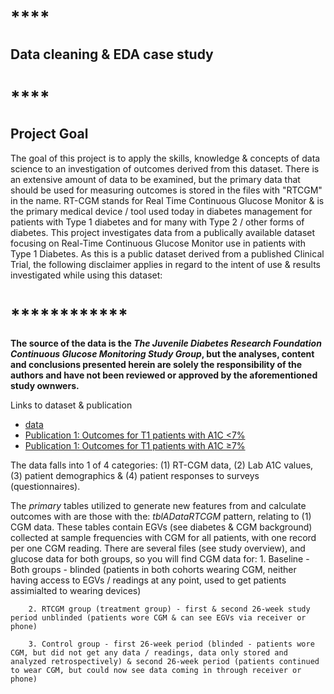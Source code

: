 # ****************************************\*\*\*\*****************************************

## Data cleaning & EDA case study

# ****************************************\*\*\*\*****************************************

## Project Goal

The goal of this project is to apply the skills, knowledge & concepts
of data science to an investigation of outcomes derived from this dataset. There
is an extensive amount of data to be examined, but the primary data that should
be used for measuring outcomes is stored in the files with "RTCGM" in the name.
RT-CGM stands for Real Time Continuous Glucose Monitor & is the
primary medical device / tool used today in diabetes management for patients with
Type 1 diabetes and for many with Type 2 / other forms of diabetes.
This project investigates data from a publically
available dataset focusing on Real-Time Continuous Glucose Monitor
use in patients with Type 1 Diabetes. As this is a public dataset
derived from a published Clinical Trial, the following disclaimer
applies in regard to the intent of use & results investigated while
using this dataset:

# ******************\*\*\*\*******************\*\*\*\*******************\*\*\*\*******************

**The source of the data is the _The Juvenile Diabetes Research Foundation
Continuous Glucose Monitoring Study Group_, but the analyses, content
and conclusions presented herein are solely the responsibility of the authors
and have not been reviewed or approved by the aforementioned study ownwers.**

Links to dataset & publication

- [data](xxx)
- [Publication 1: Outcomes for T1 patients with A1C <7%](https://diabetesjournals.org/care/article/32/8/1378/38871/The-Effect-of-Continuous-Glucose-Monitoring-in)
- [Publication 1: Outcomes for T1 patients with A1C ≥7%](https://www.nejm.org/doi/full/10.1056/NEJMoa0805017)

The data falls into 1 of 4 categories: (1) RT-CGM data, (2) Lab A1C values, (3) patient demographics & (4) patient responses to surveys (questionnaires).

The _primary_ tables utilized to generate new features from and calculate outcomes with are those with the: _tblADataRTCGM_ pattern, relating to (1) CGM data. These tables contain EGVs (see diabetes & CGM background) collected at sample frequencies with CGM for all patients, with one record per one CGM reading. There are several files (see study overview), and glucose data for both groups, so you will find CGM data for: 1. Baseline - Both groups - blinded (patients in both cohorts wearing CGM, neither having access to EGVs / readings at any point, used to get patients assimialted to wearing devices)

    	2. RTCGM group (treatment group) - first & second 26-week study period unblinded (patients wore CGM & can see EGVs via receiver or phone)

    	3. Control group - first 26-week period (blinded - patients wore CGM, but did not get any data / readings, data only stored and analyzed retrospectively) & second 26-week period (patients continued to wear CGM, but could now see data coming in through receiver or phone)

